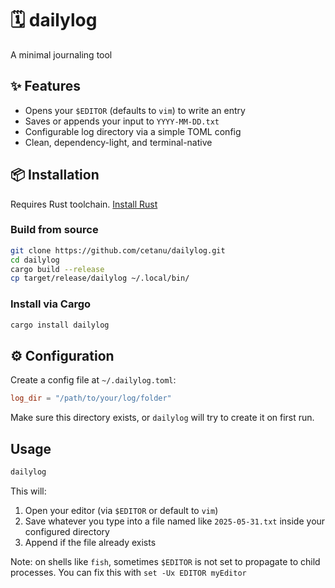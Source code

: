 # 🗓️ dailylog

A minimal journaling tool

## ✨ Features

- Opens your `$EDITOR` (defaults to `vim`) to write an entry
- Saves or appends your input to `YYYY-MM-DD.txt`
- Configurable log directory via a simple TOML config
- Clean, dependency-light, and terminal-native

## 📦 Installation

Requires Rust toolchain. [Install Rust](https://www.rust-lang.org/tools/install)

### Build from source

```bash
git clone https://github.com/cetanu/dailylog.git
cd dailylog
cargo build --release
cp target/release/dailylog ~/.local/bin/
```

### Install via Cargo

```bash
cargo install dailylog
```


## ⚙️ Configuration

Create a config file at `~/.dailylog.toml`:

```toml
log_dir = "/path/to/your/log/folder"
```

Make sure this directory exists, or `dailylog` will try to create it on first run.

## Usage

```bash
dailylog
```

This will:
1. Open your editor (via `$EDITOR` or default to `vim`)
2. Save whatever you type into a file named like `2025-05-31.txt` inside your configured directory
3. Append if the file already exists

Note: on shells like `fish`, sometimes `$EDITOR` is not set to propagate to child processes. You can fix this with `set -Ux EDITOR myEditor`
